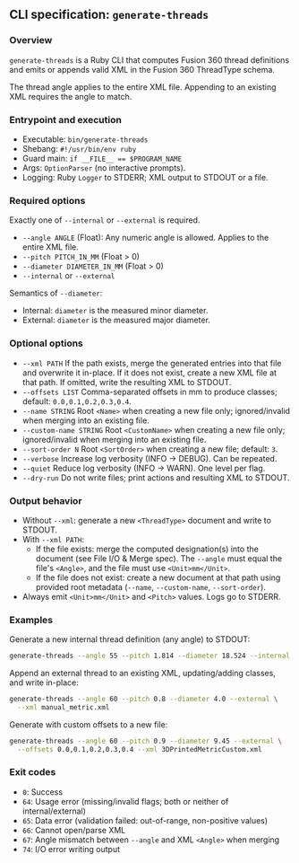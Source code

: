 ## CLI specification: `generate-threads`

### Overview

`generate-threads` is a Ruby CLI that computes Fusion 360 thread definitions and emits or appends valid XML in the Fusion 360 ThreadType schema.

The thread angle applies to the entire XML file. Appending to an existing XML requires the angle to match.

### Entrypoint and execution

- Executable: `bin/generate-threads`
- Shebang: `#!/usr/bin/env ruby`
- Guard main: `if __FILE__ == $PROGRAM_NAME`
- Args: `OptionParser` (no interactive prompts).
- Logging: Ruby `Logger` to STDERR; XML output to STDOUT or a file.

### Required options

Exactly one of `--internal` or `--external` is required.

- `--angle ANGLE` (Float): Any numeric angle is allowed. Applies to the entire XML file.
- `--pitch PITCH_IN_MM` (Float > 0)
- `--diameter DIAMETER_IN_MM` (Float > 0)
- `--internal` or `--external`

Semantics of `--diameter`:
- Internal: `diameter` is the measured minor diameter.
- External: `diameter` is the measured major diameter.

### Optional options

- `--xml PATH` If the path exists, merge the generated entries into that file and overwrite it in-place. If it does not exist, create a new XML file at that path. If omitted, write the resulting XML to STDOUT.
- `--offsets LIST` Comma-separated offsets in mm to produce classes; default: `0.0,0.1,0.2,0.3,0.4`.
- `--name STRING` Root `<Name>` when creating a new file only; ignored/invalid when merging into an existing file.
- `--custom-name STRING` Root `<CustomName>` when creating a new file only; ignored/invalid when merging into an existing file.
- `--sort-order N` Root `<SortOrder>` when creating a new file; default: `3`.
- `--verbose` Increase log verbosity (INFO → DEBUG). Can be repeated.
- `--quiet` Reduce log verbosity (INFO → WARN). One level per flag.
- `--dry-run` Do not write files; print actions and resulting XML to STDOUT.

### Output behavior

- Without `--xml`: generate a new `<ThreadType>` document and write to STDOUT.
- With `--xml PATH`:
  - If the file exists: merge the computed designation(s) into the document (see File I/O & Merge spec). The `--angle` must equal the file's `<Angle>`, and the file must use `<Unit>mm</Unit>`.
  - If the file does not exist: create a new document at that path using provided root metadata (`--name`, `--custom-name`, `--sort-order`).
- Always emit `<Unit>mm</Unit>` and `<Pitch>` values. Logs go to STDERR.

### Examples

Generate a new internal thread definition (any angle) to STDOUT:

```sh
generate-threads --angle 55 --pitch 1.814 --diameter 18.524 --internal
```

Append an external thread to an existing XML, updating/adding classes, and write in-place:

```sh
generate-threads --angle 60 --pitch 0.8 --diameter 4.0 --external \
  --xml manual_metric.xml
```

Generate with custom offsets to a new file:

```sh
generate-threads --angle 60 --pitch 0.9 --diameter 9.45 --external \
  --offsets 0.0,0.1,0.2,0.3,0.4 --xml 3DPrintedMetricCustom.xml
```

### Exit codes

- `0`: Success
- `64`: Usage error (missing/invalid flags; both or neither of internal/external)
- `65`: Data error (validation failed: out-of-range, non-positive values)
- `66`: Cannot open/parse XML
- `67`: Angle mismatch between `--angle` and XML `<Angle>` when merging
- `74`: I/O error writing output


